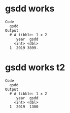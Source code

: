# gsdd works

    Code
      gsdd
    Output
      # A tibble: 1 x 2
         year  gsdd
        <int> <dbl>
      1  2019 3899.

# gsdd works t2

    Code
      gsdd
    Output
      # A tibble: 1 x 2
         year  gsdd
        <int> <dbl>
      1  2019  1300

